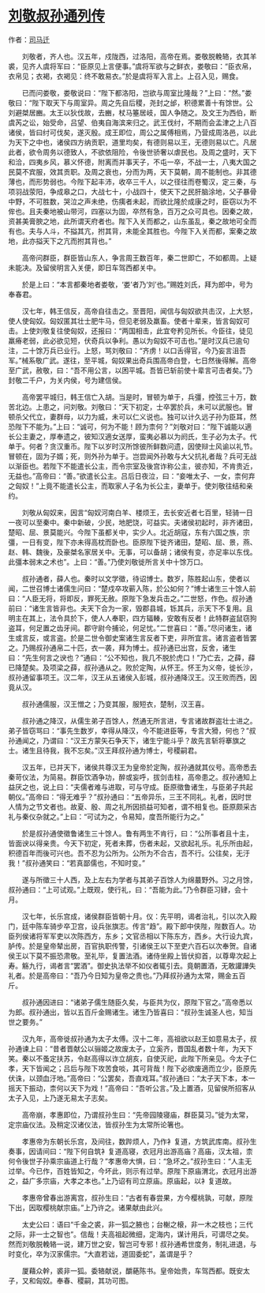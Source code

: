 # [刘敬叔孙通列传](http://so.gushiwen.org/guwen/bookv_186.aspx)

作者：[司马迁](http://so.gushiwen.org/author_608.aspx)

　　刘敬者，齐人也。汉五年，戍陇西，过洛阳，高帝在焉。娄敬脱輓辂，衣其羊裘，见齐人虞将军曰：“臣原见上言便事。”虞将军欲与之鲜衣，娄敬曰：“臣衣帛，衣帛见；衣褐，衣褐见：终不敢易衣。”於是虞将军入言上。上召入见，赐食。

　　已而问娄敬，娄敬说曰：“陛下都洛阳，岂欲与周室比隆哉？”上曰：“然。”娄敬曰：“陛下取天下与周室异。周之先自后稷，尧封之邰，积德累善十有馀世。公刘避桀居豳。太王以狄伐故，去豳，杖马箠居岐，国人争随之。及文王为西伯，断虞芮之讼，始受命，吕望、伯夷自海滨来归之。武王伐纣，不期而会孟津之上八百诸侯，皆曰纣可伐矣，遂灭殷。成王即位，周公之属傅相焉，乃营成周洛邑，以此为天下之中也，诸侯四方纳贡职，道里均矣，有德则易以王，无德则易以亡。凡居此者，欲令周务以德致人，不欲依阻险，令後世骄奢以虐民也。及周之盛时，天下和洽，四夷乡风，慕义怀德，附离而并事天子，不屯一卒，不战一士，八夷大国之民莫不宾服，效其贡职。及周之衰也，分而为两，天下莫朝，周不能制也。非其德薄也，而形势弱也。今陛下起丰沛，收卒三千人，以之径往而卷蜀汉，定三秦，与项羽战荥阳，争成皋之口，大战七十，小战四十，使天下之民肝脑涂地，父子暴骨中野，不可胜数，哭泣之声未绝，伤痍者未起，而欲比隆於成康之时，臣窃以为不侔也。且夫秦地被山带河，四塞以为固，卒然有急，百万之众可具也。因秦之故，资甚美膏腴之地，此所谓天府者也。陛下入关而都之，山东虽乱，秦之故地可全而有也。夫与人斗，不搤其亢，拊其背，未能全其胜也。今陛下入关而都，案秦之故地，此亦搤天下之亢而拊其背也。”

　　高帝问群臣，群臣皆山东人，争言周王数百年，秦二世即亡，不如都周。上疑未能决。及留侯明言入关便，即日车驾西都关中。

　　於是上曰：“本言都秦地者娄敬，‘娄’者乃‘刘’也。”赐姓刘氏，拜为郎中，号为奉春君。

　　汉七年，韩王信反，高帝自往击之。至晋阳，闻信与匈奴欲共击汉，上大怒，使人使匈奴。匈奴匿其壮士肥牛马，但见老弱及羸畜。使者十辈来，皆言匈奴可击。上使刘敬复往使匈奴，还报曰：“两国相击，此宜夸矜见所长。今臣往，徒见羸瘠老弱，此必欲见短，伏奇兵以争利。愚以为匈奴不可击也。”是时汉兵已逾句注，二十馀万兵已业行。上怒，骂刘敬曰：“齐虏！以口舌得官，今乃妄言沮吾军。”械系敬广武。遂往，至平城，匈奴果出奇兵围高帝白登，七日然後得解。高帝至广武，赦敬，曰：“吾不用公言，以困平城。吾皆已斩前使十辈言可击者矣。”乃封敬二千户，为关内侯，号为建信侯。

　　高帝罢平城归，韩王信亡入胡。当是时，冒顿为单于，兵彊，控弦三十万，数苦北边。上患之，问刘敬。刘敬曰：“天下初定，士卒罢於兵，未可以武服也。冒顿杀父代立，妻群母，以力为威，未可以仁义说也。独可以计久远子孙为臣耳，然恐陛下不能为。”上曰：“诚可，何为不能！顾为柰何？”刘敬对曰：“陛下诚能以適长公主妻之，厚奉遗之，彼知汉適女送厚，蛮夷必慕以为阏氏，生子必为太子。代单于。何者？贪汉重币。陛下以岁时汉所馀彼所鲜数问遗，因使辩士风谕以礼节。冒顿在，固为子婿；死，则外孙为单于。岂尝闻外孙敢与大父抗礼者哉？兵可无战以渐臣也。若陛下不能遣长公主，而令宗室及後宫诈称公主，彼亦知，不肯贵近，无益也。”高帝曰：“善。”欲遣长公主。吕后日夜泣，曰：“妾唯太子、一女，柰何弃之匈奴！”上竟不能遣长公主，而取家人子名为长公主，妻单于。使刘敬往结和亲约。

　　刘敬从匈奴来，因言“匈奴河南白羊、楼烦王，去长安近者七百里，轻骑一日一夜可以至秦中。秦中新破，少民，地肥饶，可益实。夫诸侯初起时，非齐诸田，楚昭、屈、景莫能兴。今陛下虽都关中，实少人。北近胡寇，东有六国之族，宗彊，一日有变，陛下亦未得高枕而卧也。臣原陛下徙齐诸田，楚昭、屈、景，燕、赵、韩、魏後，及豪桀名家居关中。无事，可以备胡；诸侯有变，亦足率以东伐。此彊本弱末之术也”。上曰：“善。”乃使刘敬徙所言关中十馀万口。

　　叔孙通者，薛人也。秦时以文学徵，待诏博士。数岁，陈胜起山东，使者以闻，二世召博士诸儒生问曰：“楚戍卒攻蕲入陈，於公如何？”博士诸生三十馀人前曰：“人臣无将，将即反，罪死无赦。原陛下急发兵击之。”二世怒，作色。叔孙通前曰：“诸生言皆非也。夫天下合为一家，毁郡县城，铄其兵，示天下不复用。且明主在其上，法令具於下，使人人奉职，四方辐輳，安敢有反者！此特群盗鼠窃狗盗耳，何足置之齿牙间。郡守尉今捕论，何足忧。”二世喜曰：“善。”尽问诸生，诸生或言反，或言盗。於是二世令御史案诸生言反者下吏，非所宜言。诸言盗者皆罢之。乃赐叔孙通帛二十匹，衣一袭，拜为博士。叔孙通已出宫，反舍，诸生曰：“先生何言之谀也？”通曰：“公不知也，我几不脱於虎口！”乃亡去，之薛，薛已降楚矣。及项梁之薛，叔孙通从之。败於定陶，从怀王。怀王为义帝，徙长沙，叔孙通留事项王。汉二年，汉王从五诸侯入彭城，叔孙通降汉王。汉王败而西，因竟从汉。

　　叔孙通儒服，汉王憎之；乃变其服，服短衣，楚制，汉王喜。

　　叔孙通之降汉，从儒生弟子百馀人，然通无所言进，专言诸故群盗壮士进之。弟子皆窃骂曰：“事先生数岁，幸得从降汉，今不能进臣等，专言大猾，何也？”叔孙通闻之，乃谓曰：“汉王方蒙矢石争天下，诸生宁能斗乎？故先言斩将搴旗之士。诸生且待我，我不忘矣。”汉王拜叔孙通为博士，号稷嗣君。

　　汉五年，已并天下，诸侯共尊汉王为皇帝於定陶，叔孙通就其仪号。高帝悉去秦苛仪法，为简易。群臣饮酒争功，醉或妄呼，拔剑击柱，高帝患之。叔孙通知上益厌之也，说上曰：“夫儒者难与进取，可与守成。臣原徵鲁诸生，与臣弟子共起朝仪。”高帝曰：“得无难乎？”叔孙通曰：“五帝异乐，三王不同礼。礼者，因时世人情为之节文者也。故夏、殷、周之礼所因损益可知者，谓不相复也。臣原颇采古礼与秦仪杂就之。”上曰：“可试为之，令易知，度吾所能行为之。”

　　於是叔孙通使徵鲁诸生三十馀人。鲁有两生不肯行，曰：“公所事者且十主，皆面谀以得亲贵。今天下初定，死者未葬，伤者未起，又欲起礼乐。礼乐所由起，积德百年而後可兴也。吾不忍为公所为。公所为不合古，吾不行。公往矣，无汙我！”叔孙通笑曰：“若真鄙儒也，不知时变。”

　　遂与所徵三十人西，及上左右为学者与其弟子百馀人为绵蕞野外。习之月馀，叔孙通曰：“上可试观。”上既观，使行礼，曰：“吾能为此。”乃令群臣习肄，会十月。

　　汉七年，长乐宫成，诸侯群臣皆朝十月。仪：先平明，谒者治礼，引以次入殿门，廷中陈车骑步卒卫宫，设兵张旗志。传言“趋”。殿下郎中侠陛，陛数百人。功臣列侯诸将军军吏以次陈西方，东乡；文官丞相以下陈东方，西乡。大行设九宾，胪传。於是皇帝辇出房，百官执职传警，引诸侯王以下至吏六百石以次奉贺。自诸侯王以下莫不振恐肃敬。至礼毕，复置法酒。诸侍坐殿上皆伏抑首，以尊卑次起上寿。觞九行，谒者言“罢酒”。御史执法举不如仪者辄引去。竟朝置酒，无敢讙譁失礼者。於是高帝曰：“吾乃今日知为皇帝之贵也。”乃拜叔孙通为太常，赐金五百斤。

　　叔孙通因进曰：“诸弟子儒生随臣久矣，与臣共为仪，原陛下官之。”高帝悉以为郎。叔孙通出，皆以五百斤金赐诸生。诸生乃皆喜曰：“叔孙生诚圣人也，知当世之要务。”

　　汉九年，高帝徙叔孙通为太子太傅。汉十二年，高祖欲以赵王如意易太子，叔孙通谏上曰：“昔者晋献公以骊姬之故废太子，立奚齐，晋国乱者数十年，为天下笑。秦以不蚤定扶苏，令赵高得以诈立胡亥，自使灭祀，此陛下所亲见。今太子仁孝，天下皆闻之；吕后与陛下攻苦食啖，其可背哉！陛下必欲废適而立少，臣原先伏诛，以颈血汙地。”高帝曰：“公罢矣，吾直戏耳。”叔孙通曰：“太子天下本，本一摇天下振动，柰何以天下为戏！”高帝曰：“吾听公言。”及上置酒，见留侯所招客从太子入见，上乃遂无易太子志矣。

　　高帝崩，孝惠即位，乃谓叔孙生曰：“先帝园陵寝庙，群臣莫习。”徙为太常，定宗庙仪法。及稍定汉诸仪法，皆叔孙生为太常所论箸也。

　　孝惠帝为东朝长乐宫，及间往，数跸烦人，乃作衤复道，方筑武库南。叔孙生奏事，因请间曰：“陛下何自筑衤复道高寝，衣冠月出游高庙？高庙，汉太祖，柰何令後世子孙乘宗庙道上行哉？”孝惠帝大惧，曰：“急坏之。”叔孙生曰：“人主无过举。今已作，百姓皆知之，今坏此，则示有过举。原陛下原庙渭北，衣冠月出游之，益广多宗庙，大孝之本也。”上乃诏有司立原庙。原庙起，以衤复道故。

　　孝惠帝曾春出游离宫，叔孙生曰：“古者有春尝果，方今樱桃孰，可献，原陛下出，因取樱桃献宗庙。”上乃许之。诸果献由此兴。

　　太史公曰：语曰“千金之裘，非一狐之腋也；台榭之榱，非一木之枝也；三代之际，非一士之智也”。信哉！夫高祖起微细，定海内，谋计用兵，可谓尽之矣。然而刘敬脱輓辂一说，建万世之安，智岂可专邪！叔孙通希世度务，制礼进退，与时变化，卒为汉家儒宗。“大直若诎，道固委蛇”，盖谓是乎？

　　厦藉众幹，裘非一狐。委辂献说，釂蕝陈书。皇帝始贵，车驾西都。既安太子，又和匈奴。奉春、稷嗣，其功可图。


